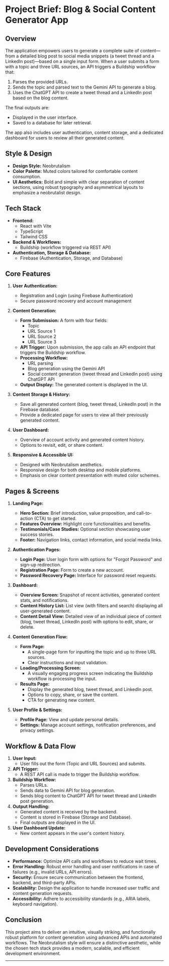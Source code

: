 # Project Brief: Blog & Social Content Generator App

## Overview

The application empowers users to generate a complete suite of content—from a detailed blog post to social media snippets (a tweet thread and a LinkedIn post)—based on a single input form. When a user submits a form with a topic and three URL sources, an API triggers a Buildship workflow that:
1. Parses the provided URLs.
2. Sends the topic and parsed text to the Gemini API to generate a blog.
3. Uses the ChatGPT API to create a tweet thread and a LinkedIn post based on the blog content.

The final outputs are:
- Displayed in the user interface.
- Saved to a database for later retrieval.

The app also includes user authentication, content storage, and a dedicated dashboard for users to review all their generated content.

## Style & Design

- **Design Style:** Neobrutalism
- **Color Palette:** Muted colors tailored for comfortable content consumption.
- **UI Aesthetics:** Bold and simple with clear separation of content sections, using robust typography and asymmetrical layouts to emphasize a neobrutalist design.

## Tech Stack

- **Frontend:** 
  - React with Vite
  - TypeScript
  - Tailwind CSS
- **Backend & Workflows:**
  - Buildship (workflow triggered via REST API)
- **Authentication, Storage & Database:**
  - Firebase (Authentication, Storage, and Database)

## Core Features

1. **User Authentication:**
   - Registration and Login (using Firebase Authentication)
   - Secure password recovery and account management

2. **Content Generation:**
   - **Form Submission:** A form with four fields:
     - Topic
     - URL Source 1
     - URL Source 2
     - URL Source 3
   - **API Trigger:** Upon submission, the app calls an API endpoint that triggers the Buildship workflow.
   - **Processing Workflow:**
     - URL parsing
     - Blog generation using the Gemini API
     - Social content generation (tweet thread and LinkedIn post) using ChatGPT API
   - **Output Display:** The generated content is displayed in the UI.

3. **Content Storage & History:**
   - Save all generated content (blog, tweet thread, LinkedIn post) in the Firebase database.
   - Provide a dedicated page for users to view all their previously generated content.

4. **User Dashboard:**
   - Overview of account activity and generated content history.
   - Options to revisit, edit, or share content.

5. **Responsive & Accessible UI:**
   - Designed with Neobrutalism aesthetics.
   - Responsive design for both desktop and mobile platforms.
   - Emphasis on clear content presentation with muted color schemes.

## Pages & Screens

1. **Landing Page:**
   - **Hero Section:** Brief introduction, value proposition, and call-to-action (CTA) to get started.
   - **Features Overview:** Highlight core functionalities and benefits.
   - **Testimonials/Case Studies:** Optional section showcasing user success stories.
   - **Footer:** Navigation links, contact information, and social media links.

2. **Authentication Pages:**
   - **Login Page:** User login form with options for "Forgot Password" and sign-up redirection.
   - **Registration Page:** Form to create a new account.
   - **Password Recovery Page:** Interface for password reset requests.

3. **Dashboard:**
   - **Overview Screen:** Snapshot of recent activities, generated content stats, and notifications.
   - **Content History List:** List view (with filters and search) displaying all user-generated content.
   - **Content Detail View:** Detailed view of an individual piece of content (blog, tweet thread, LinkedIn post) with options to edit, share, or delete.

4. **Content Generation Flow:**
   - **Form Page:** 
     - A single-page form for inputting the topic and up to three URL sources.
     - Clear instructions and input validation.
   - **Loading/Processing Screen:**
     - A visually engaging progress screen indicating the Buildship workflow is processing the input.
   - **Results Page:**
     - Display the generated blog, tweet thread, and LinkedIn post.
     - Options to copy, share, or save the content.
     - CTA for generating new content.

5. **User Profile & Settings:**
   - **Profile Page:** View and update personal details.
   - **Settings:** Manage account settings, notification preferences, and privacy settings.

## Workflow & Data Flow

1. **User Input:**
   - User fills out the form (Topic and URL Sources) and submits.
2. **API Trigger:**
   - A REST API call is made to trigger the Buildship workflow.
3. **Buildship Workflow:**
   - Parses URLs.
   - Sends data to Gemini API for blog generation.
   - Sends blog content to ChatGPT API for tweet thread and LinkedIn post generation.
4. **Output Handling:**
   - Generated content is received by the backend.
   - Content is stored in Firebase (Storage and Database).
   - Final outputs are displayed in the UI.
5. **User Dashboard Update:**
   - New content appears in the user's content history.

## Development Considerations

- **Performance:** Optimize API calls and workflows to reduce wait times.
- **Error Handling:** Robust error handling and user notifications in case of failures (e.g., invalid URLs, API errors).
- **Security:** Ensure secure communication between the frontend, backend, and third-party APIs.
- **Scalability:** Design the application to handle increased user traffic and content generation requests.
- **Accessibility:** Adhere to accessibility standards (e.g., ARIA labels, keyboard navigation).

## Conclusion

This project aims to deliver an intuitive, visually striking, and functionally robust platform for content generation using advanced APIs and automated workflows. The Neobrutalism style will ensure a distinctive aesthetic, while the chosen tech stack provides a modern, scalable, and efficient development environment.

---